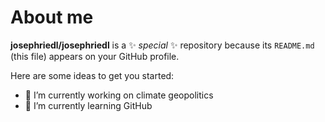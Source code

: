# About me


**josephriedl/josephriedl** is a ✨ _special_ ✨ repository because its `README.md` (this file) appears on your GitHub profile.

Here are some ideas to get you started:

- 🔭 I’m currently working on climate geopolitics
- 🌱 I’m currently learning GitHub

